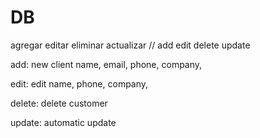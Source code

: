 # DB
agregar editar eliminar actualizar // add edit delete update

add: new client name, email, phone, company,

edit: edit name, phone, company,

delete: delete customer

update: automatic update
